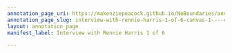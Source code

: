 ```yaml
---
annotation_page_uri: https://makenziepeacock.github.io/NoBoundaries/annotations/interview-with-rennie-harris-1-of-6-canvas-1----cheers--cheers-from-heres------.json
annotation_page_slug: interview-with-rennie-harris-1-of-6-canvas-1----cheers--cheers-from-heres------
layout: annotation_page
manifest_label: Interview with Rennie Harris 1 of 6

---
```

